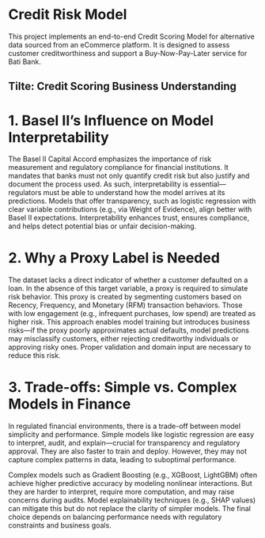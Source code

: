 # Credit Risk Model

This project implements an end-to-end Credit Scoring Model for alternative data sourced from an eCommerce platform. It is designed to assess customer creditworthiness and support a Buy-Now-Pay-Later service for Bati Bank.

## Tilte: Credit Scoring Business Understanding

# 1. Basel II’s Influence on Model Interpretability

The Basel II Capital Accord emphasizes the importance of risk measurement and regulatory compliance for financial institutions. It mandates that banks must not only quantify credit risk but also justify and document the process used. As such, interpretability is essential—regulators must be able to understand how the model arrives at its predictions. Models that offer transparency, such as logistic regression with clear variable contributions (e.g., via Weight of Evidence), align better with Basel II expectations. Interpretability enhances trust, ensures compliance, and helps detect potential bias or unfair decision-making.

# 2. Why a Proxy Label is Needed

The dataset lacks a direct indicator of whether a customer defaulted on a loan. In the absence of this target variable, a proxy is required to simulate risk behavior. This proxy is created by segmenting customers based on Recency, Frequency, and Monetary (RFM) transaction behaviors. Those with low engagement (e.g., infrequent purchases, low spend) are treated as higher risk. This approach enables model training but introduces business risks—if the proxy poorly approximates actual defaults, model predictions may misclassify customers, either rejecting creditworthy individuals or approving risky ones. Proper validation and domain input are necessary to reduce this risk.

# 3. Trade-offs: Simple vs. Complex Models in Finance

In regulated financial environments, there is a trade-off between model simplicity and performance. Simple models like logistic regression are easy to interpret, audit, and explain—crucial for transparency and regulatory approval. They are also faster to train and deploy. However, they may not capture complex patterns in data, leading to suboptimal performance.

Complex models such as Gradient Boosting (e.g., XGBoost, LightGBM) often achieve higher predictive accuracy by modeling nonlinear interactions. But they are harder to interpret, require more computation, and may raise concerns during audits. Model explainability techniques (e.g., SHAP values) can mitigate this but do not replace the clarity of simpler models. The final choice depends on balancing performance needs with regulatory constraints and business goals.
